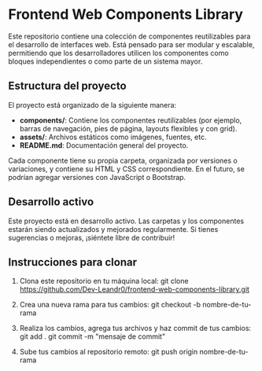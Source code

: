 # Frontend Web Components Library

Este repositorio contiene una colección de componentes reutilizables para el desarrollo de interfaces web. Está pensado para ser modular y escalable, permitiendo que los desarrolladores utilicen los componentes como bloques independientes o como parte de un sistema mayor.

## Estructura del proyecto

El proyecto está organizado de la siguiente manera:

- **components/**: Contiene los componentes reutilizables (por ejemplo, barras de navegación, pies de página, layouts flexibles y con grid).
- **assets/**: Archivos estáticos como imágenes, fuentes, etc.
- **README.md**: Documentación general del proyecto.

Cada componente tiene su propia carpeta, organizada por versiones o variaciones, y contiene su HTML y CSS correspondiente. En el futuro, se podrían agregar versiones con JavaScript o Bootstrap.

## Desarrollo activo

Este proyecto está en desarrollo activo. Las carpetas y los componentes estarán siendo actualizados y mejorados regularmente. Si tienes sugerencias o mejoras, ¡siéntete libre de contribuir!

## Instrucciones para clonar

1. Clona este repositorio en tu máquina local:
git clone https://github.com/Dev-Leandr0/frontend-web-components-library.git

2. Crea una nueva rama para tus cambios:
git checkout -b nombre-de-tu-rama

3. Realiza los cambios, agrega tus archivos y haz commit de tus cambios:
git add .
git commit -m "mensaje de commit"

4. Sube tus cambios al repositorio remoto:
git push origin nombre-de-tu-rama




